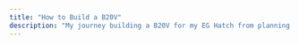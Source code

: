 ```yaml
---
title: "How to Build a B20V"
description: "My journey building a B20V for my EG Hatch from planning out my goals to installing it in the car and getting it running."
---
```

